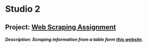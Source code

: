 # Studio 2
## Project: [Web Scraping Assignment](webscraping_rj.ipynb)
##### Description: Scraping information from a table form [this website](https://webpages.charlotte.edu/mscipion/).
